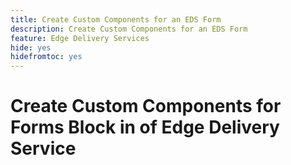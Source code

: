 ```yaml
---
title: Create Custom Components for an EDS Form
description: Create Custom Components for an EDS Form
feature: Edge Delivery Services
hide: yes
hidefromtoc: yes
---
```


# Create Custom Components for Forms Block in of Edge Delivery Service 


